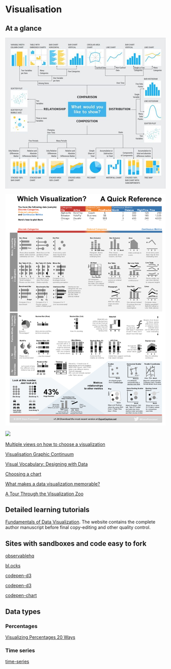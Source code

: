 # Visualisation

## At a glance

![](__media__/what-to-show.jpg)

![](__media__/which-visualisation.png)

![](https://images.squarespace-cdn.com/content/v1/59df9853cd0f68dd29301c12/1549060966864-EYFQZ7KXLM5OTZSVUXZ6/ke17ZwdGBToddI8pDm48kMVgL8OakcqvF0Q6e--IFvx7gQa3H78H3Y0txjaiv_0fDoOvxcdMmMKkDsyUqMSsMWxHk725yiiHCCLfrh8O1z4YTzHvnKhyp6Da-NYroOW3ZGjoBKy3azqku80C789l0gmXcXvEVFTLbYX9CdVcGe4SlH46SGbVCwgffUJBD22G2pB6SgW2tqcbZyJl9QTQfQ/Visualizing+Percentages+20.jpg?format=2500w)

[Multiple views on how to choose a visualization](https://medium.com/multiple-views-visualization-research-explained/multiple-views-on-how-to-choose-a-visualization-b3ffc99fcddc)

[Visualisation Graphic Continuum](https://policyviz.com/2014/09/09/graphic-continuum/)

[Visual Vocabulary: Designing with Data](https://ft-interactive.github.io/visual-vocabulary/)

[Choosing a chart](https://github.com/widged/data-for-good/wiki/Visualisation-::-Choosing-a-chart)

[What makes a data visualization memorable?](http://www.seas.harvard.edu/news/2013/10/what-makes-data-visualization-memorable)

[A Tour Through the Visualization Zoo](https://homes.cs.washington.edu/~jheer/files/zoo/)

## Detailed learning tutorials

[Fundamentals of Data Visualization](https://clauswilke.com/dataviz/). The website contains the complete author manuscript before final copy-editing and other quality control.

## Sites with sandboxes and code easy to fork

[observablehq](https://observablehq.com/@widged)

[bl.ocks](http://bl.ocks.org/)

[codepen-d3](https://codepen.io/search/pens?q=d3)

[codepen-d3](https://codepen.io/search/pens?q=d3)

[codepen-chart](https://codepen.io/search/pens?q=chart)

## Data types

### Percentages

[Visualizing Percentages 20 Ways](https://infonewt.com/percentages)

### Time series

[time-series](https://clauswilke.com/dataviz/time-series.html)
